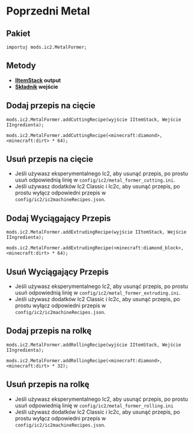 # Poprzedni Metal

## Pakiet

`importuj mods.ic2.MetalFormer;`

## Metody

- **[IItemStack](/Vanilla/Items/IItemStack/) output**
- **[Składnik](/Vanilla/Variable_Types/IIngredient/) wejście**

## Dodaj przepis na cięcie

```zenscript
mods.ic2.MetalFormer.addCuttingRecipe(wyjście IItemStack, Wejście IIngredienta);

mods.ic2.MetalFormer.addCuttingRecipe(<minecraft:diamond>, <minecraft:dirt> * 64);
```

## Usuń przepis na cięcie

- Jeśli używasz eksperymentalnego Ic2, aby usunąć przepis, po prostu usuń odpowiednią linię w `config/ic2/metal_former_cutting.ini`.
- Jeśli używasz dodatków Ic2 Classic i Ic2c, aby usunąć przepis, po prostu wyłącz odpowiedni przepis w `config/ic2/ic2machineRecipes.json`.

## Dodaj Wyciągający Przepis

```zenscript
mods.ic2.MetalFormer.addExtrudingRecipe(wyjście IItemStack, Wejście IIngredienta);

mods.ic2.MetalFormer.addExtrudingRecipe(<minecraft:diamond_block>, <minecraft:dirt> * 64);
```

## Usuń Wyciągający Przepis

- Jeśli używasz eksperymentalnego Ic2, aby usunąć przepis, po prostu usuń odpowiednią linię w `config/ic2/metal_former_extruding.ini`.
- Jeśli używasz dodatków Ic2 Classic i Ic2c, aby usunąć przepis, po prostu wyłącz odpowiedni przepis w `config/ic2/ic2machineRecipes.json`.

## Dodaj przepis na rolkę

```zenscript
mods.ic2.MetalFormer.addRollingRecipe(wyjście IItemStack, Wejście IIngredienta);

mods.ic2.MetalFormer.addRollingRecipe(<minecraft:diamond>, <minecraft:dirt> * 32);
```

## Usuń przepis na rolkę

- Jeśli używasz eksperymentalnego Ic2, aby usunąć przepis, po prostu usuń odpowiednią linię w `config/ic2/metal_former_rolling.ini`
- Jeśli używasz dodatków Ic2 Classic i Ic2c, aby usunąć przepis, po prostu wyłącz odpowiedni przepis w `config/ic2/ic2machineRecipes.json`.